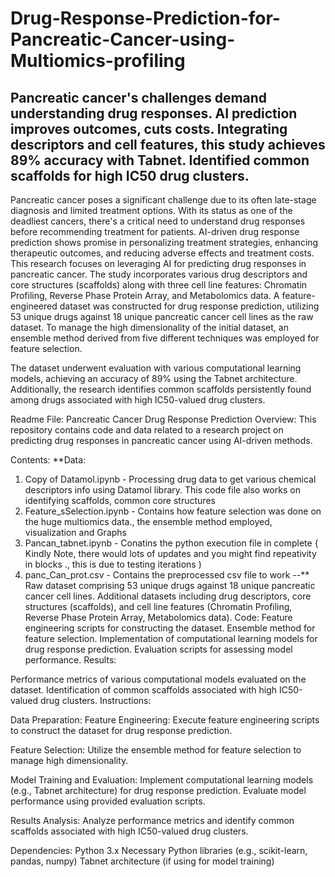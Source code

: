 # Drug-Response-Prediction-for-Pancreatic-Cancer-using-Multiomics-profiling
Pancreatic cancer's challenges demand understanding drug responses. AI prediction improves outcomes, cuts costs. Integrating descriptors and cell features, this study achieves 89% accuracy with Tabnet. Identified common scaffolds for high IC50 drug clusters.
-
Pancreatic cancer poses a significant challenge due to its often late-stage diagnosis and limited treatment options. With its status as one of the deadliest cancers, there's a critical need to understand drug responses before recommending treatment for patients. AI-driven drug response prediction shows promise in personalizing treatment strategies, enhancing therapeutic outcomes, and reducing adverse effects and treatment costs. This research focuses on leveraging AI for predicting drug responses in pancreatic cancer. The study incorporates various drug descriptors and core structures (scaffolds) along with three cell line features: Chromatin Profiling, Reverse Phase Protein Array, and Metabolomics data. A feature-engineered dataset was constructed for drug response prediction, utilizing 53 unique drugs against 18 unique pancreatic cancer cell lines as the raw dataset. To manage the high dimensionality of the initial dataset, an ensemble method derived from five different techniques was employed for feature selection.

The dataset underwent evaluation with various computational learning models, achieving an accuracy of 89% using the Tabnet architecture. Additionally, the research identifies common scaffolds persistently found among drugs associated with high IC50-valued drug clusters.

Readme File:
Pancreatic Cancer Drug Response Prediction
Overview:
This repository contains code and data related to a research project on predicting drug responses in pancreatic cancer using AI-driven methods.

Contents:
**Data:
1. Copy of Datamol.ipynb - Processing drug data to get various chemical descriptors info using Datamol library. This code file also works on identifying scaffolds, common core structures
2. Feature_sSelection.ipynb - Contains how feature selection was done on the huge multiomics data., the ensemble method employed, visualization and Graphs
3. Pancan_tabnet.ipynb - Conatins the python execution file in complete { Kindly Note, there would lots of updates and you might find repeativity in blocks ., this is due to testing iterations )
4. panc_Can_prot.csv - Contains the preprocessed csv file to work
--**
Raw dataset comprising 53 unique drugs against 18 unique pancreatic cancer cell lines.
Additional datasets including drug descriptors, core structures (scaffolds), and cell line features (Chromatin Profiling, Reverse Phase Protein Array, Metabolomics data).
Code:
Feature engineering scripts for constructing the dataset.
Ensemble method for feature selection.
Implementation of computational learning models for drug response prediction.
Evaluation scripts for assessing model performance.
Results:

Performance metrics of various computational models evaluated on the dataset.
Identification of common scaffolds associated with high IC50-valued drug clusters.
Instructions:

Data Preparation:
Feature Engineering:
Execute feature engineering scripts to construct the dataset for drug response prediction.

Feature Selection:
Utilize the ensemble method for feature selection to manage high dimensionality.

Model Training and Evaluation:
Implement computational learning models (e.g., Tabnet architecture) for drug response prediction.
Evaluate model performance using provided evaluation scripts.

Results Analysis:
Analyze performance metrics and identify common scaffolds associated with high IC50-valued drug clusters.

Dependencies:
Python 3.x
Necessary Python libraries (e.g., scikit-learn, pandas, numpy)
Tabnet architecture (if using for model training)
